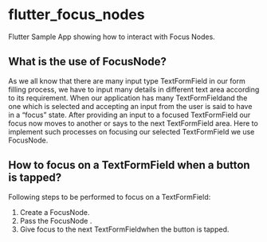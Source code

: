 # flutter_focus_nodes

Flutter Sample App showing how to interact with Focus Nodes.

## What is the use of FocusNode?

As we all know that there are many input type TextFormField in our form filling process, we have to input many details in different text area according to its requirement.
When our application has many TextFormFieldand the one which is selected and accepting an input from the user is said to have in a “focus” state. After providing an input to a focused TextFormField our focus now moves to another or says to the next TextFormField area. Here to implement such processes on focusing our selected TextFormField we use FocusNode.

## How to focus on a TextFormField when a button is tapped?

Following steps to be performed to focus on a TextFormField:
1. Create a FocusNode.
2. Pass the FocusNode .
3. Give focus to the next TextFormFieldwhen the button is tapped.
